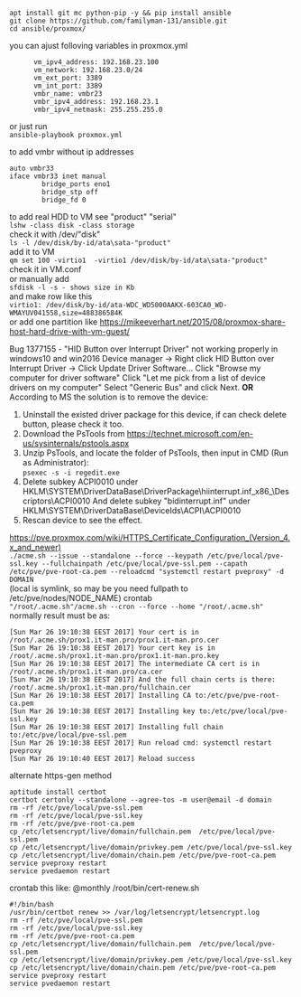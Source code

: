 ```
apt install git mc python-pip -y && pip install ansible
git clone https://github.com/familyman-131/ansible.git
cd ansible/proxmox/ 
```  
you can ajust folloving variables in proxmox.yml  
```
      vm_ipv4_address: 192.168.23.100
      vm_network: 192.168.23.0/24
      vm_ext_port: 3389
      vm_int_port: 3389
      vmbr_name: vmbr23
      vmbr_ipv4_address: 192.168.23.1
      vmbr_ipv4_netmask: 255.255.255.0
```   
or just run  
`ansible-playbook proxmox.yml`

to add vmbr without ip addresses
```  
auto vmbr33
iface vmbr33 inet manual
        bridge_ports eno1
        bridge_stp off
        bridge_fd 0
```  
to add real HDD to VM
see "product" "serial"  
`lshw -class disk -class storage`  
check it with /dev/"disk"  
`ls -l /dev/disk/by-id/ata\sata-"product"`  
add it to VM  
`qm set 100 -virtio1  -virtio1 /dev/disk/by-id/ata\sata-"product"`  
check it in VM.conf  
or manually add   
`sfdisk -l -s - shows size in Kb`  
and make row like this  
`virtio1: /dev/disk/by-id/ata-WDC_WD5000AAKX-603CA0_WD-WMAYUV041558,size=488386584K`  
or add one partition like https://mikeeverhart.net/2015/08/proxmox-share-host-hard-drive-with-vm-guest/

Bug 1377155 - "HID Button over Interrupt Driver" not working properly in windows10 and win2016
Device manager -> Right click HID Button over Interrupt Driver -> Click Update Driver Software...
Click "Browse my computer for driver software"
Click "Let me pick from a list of device drivers on my computer"
Select "Generic Bus" and click Next.
**OR**
According to MS the solution is to remove the device:
1. Uninstall the existed driver package for this device, if can check delete button, please check it too.
2. Download the PsTools from
https://technet.microsoft.com/en-us/sysinternals/pstools.aspx
3. Unzip PsTools, and locate the folder of PsTools, then input in CMD (Run as Administrator):  
`psexec -s -i regedit.exe`  
4. Delete subkey ACPI0010 under HKLM\SYSTEM\DriverDataBase\DriverPackage\hiinterrupt.inf_x86_<some instance ID>\Descriptors\ACPI0010
And delete subkey "bidinterrupt.inf" under HKLM\SYSTEM\DriverDataBase\DeviceIds\ACPI\ACPI0010
5. Rescan device to see the effect.

https://pve.proxmox.com/wiki/HTTPS_Certificate_Configuration_(Version_4.x_and_newer)  
`./acme.sh --issue --standalone --force --keypath /etc/pve/local/pve-ssl.key --fullchainpath /etc/pve/local/pve-ssl.pem --capath /etc/pve/pve-root-ca.pem --reloadcmd "systemctl restart pveproxy" -d DOMAIN`  
(local is symlink, so may be you need fullpath to /etc/pve/nodes/NODE_NAME)
crontab  
`"/root/.acme.sh"/acme.sh --cron --force --home "/root/.acme.sh"`  
normally result must be as:  
```
[Sun Mar 26 19:10:38 EEST 2017] Your cert is in  /root/.acme.sh/prox1.it-man.pro/prox1.it-man.pro.cer
[Sun Mar 26 19:10:38 EEST 2017] Your cert key is in  /root/.acme.sh/prox1.it-man.pro/prox1.it-man.pro.key
[Sun Mar 26 19:10:38 EEST 2017] The intermediate CA cert is in  /root/.acme.sh/prox1.it-man.pro/ca.cer
[Sun Mar 26 19:10:38 EEST 2017] And the full chain certs is there:  /root/.acme.sh/prox1.it-man.pro/fullchain.cer
[Sun Mar 26 19:10:38 EEST 2017] Installing CA to:/etc/pve/pve-root-ca.pem
[Sun Mar 26 19:10:38 EEST 2017] Installing key to:/etc/pve/local/pve-ssl.key
[Sun Mar 26 19:10:38 EEST 2017] Installing full chain to:/etc/pve/local/pve-ssl.pem
[Sun Mar 26 19:10:38 EEST 2017] Run reload cmd: systemctl restart pveproxy
[Sun Mar 26 19:10:40 EEST 2017] Reload success
```
alternate https-gen method   
```
aptitude install certbot
certbot certonly --standalone --agree-tos -m user@email -d domain
rm -rf /etc/pve/local/pve-ssl.pem  
rm -rf /etc/pve/local/pve-ssl.key  
rm -rf /etc/pve/pve-root-ca.pem  
cp /etc/letsencrypt/live/domain/fullchain.pem  /etc/pve/local/pve-ssl.pem  
cp /etc/letsencrypt/live/domain/privkey.pem /etc/pve/local/pve-ssl.key  
cp /etc/letsencrypt/live/domain/chain.pem /etc/pve/pve-root-ca.pem 
service pveproxy restart
service pvedaemon restart
```
crontab this like: @monthly /root/bin/cert-renew.sh
```
#!/bin/bash
/usr/bin/certbot renew >> /var/log/letsencrypt/letsencrypt.log
rm -rf /etc/pve/local/pve-ssl.pem
rm -rf /etc/pve/local/pve-ssl.key
rm -rf /etc/pve/pve-root-ca.pem
cp /etc/letsencrypt/live/domain/fullchain.pem  /etc/pve/local/pve-ssl.pem
cp /etc/letsencrypt/live/domain/privkey.pem /etc/pve/local/pve-ssl.key
cp /etc/letsencrypt/live/domain/chain.pem /etc/pve/pve-root-ca.pem
service pveproxy restart
service pvedaemon restart
```
